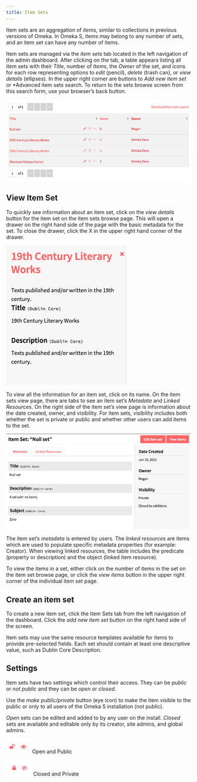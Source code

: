 ```yaml
---
title: Item Sets
---
```


Item sets are an aggregation of *items*, similar to collections in previous versions of Omeka. In Omeka S, items may belong to any number of sets, and an item set can have any number of items.

Item sets are managed via the *item sets* tab located in the left navigation of the admin dashboard. After clicking on the tab, a table appears listing all item sets with their *Title*, number of *Items*, the *Owner* of the set, and icons for each row representing options to *edit* (pencil), *delete* (trash can), or *view details* (ellipses). In the upper right corner are buttons to *Add new item set* or *Advanced item sets search. To return to the sets browse screen from this search form, use your browser’s back button.

![Browse item sets view with four item sets.](../content/contentfiles/itemsetsBrowse.png)

## View Item Set

To quickly see information about an item set, click on the *view details* button for the item set on the item sets browse page. This will open a drawer on the right hand side of the page with the basic metadata for the set. To close the drawer, click the X in the upper right hand corner of the drawer.

![Drawer view of an item, with description and title](../content/contentfiles/itemsetsDrawer.png)

To view all the information for an item set, click on its name. On the item sets view page, there are tabs to see an item set’s *Metadata* and *Linked Resources*. On the right side of the item set’s view page is information about the date created, owner, and visibility. For item sets, visibility includes both whether the set is private or public and whether other users can add items to the set. 

![Reading view of a single item set](../content/contentfiles/itemsetsView.png)

The item set’s *metadata* is entered by users. The *linked resources* are items which are used to populate specific metadata properties (for example: Creator). When viewing linked resources, the table includes the predicate (property or description) and the object (linked item resource).

To view the items in a set, either click on the number of items in the set on the item set browse page, or click the *view items* button in the upper right corner of the individual item set page.


## Create an item set

To create a new item set, click the Item Sets tab from the left navigation of the dashboard. Click the *add new item set* button on the right hand side of the screen.

Item sets may use the same resource templates available for items to provide pre-selected fields. Each set should contain at least one descriptive value, such as Dublin Core Description. 


## Settings
Item sets have two settings which control their access. They can be *public* or *not public* and they can be *open* or *closed*.

Use the *make public/private* button (eye icon) to make the item visible to the public or only to all users of the Omeka S installation (not public). 

*Open* sets can be edited and added to by any user on the install.
*Closed* sets are available and editable only by its creator, site admins, and global admins.

![a set which is open and public, with an open padlock icon and an icon of an open eye](../content/contentfiles/setOpenPublic.png) Open and Public 

![a set which is closed and private, with a closed padlock icon and  an icon of an eye with a slash through it](../content/contentfiles/setClosedPrivate.png)  Closed and Private
